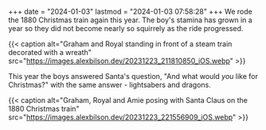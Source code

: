+++
date = "2024-01-03"
lastmod = "2024-01-03 07:58:28"
+++
We rode the 1880 Christmas train again this year. The boy's stamina has grown in a year so they did not become nearly so squirrely as the ride progressed.

{{< caption alt="Graham and Royal standing in front of a steam train decorated with a wreath" src="https://images.alexbilson.dev/20231223_211810850_iOS.webp" >}}

This year the boys answered Santa's question, "And what would _you_ like for Christmas?" with the same answer - lightsabers and dragons.

{{< caption alt="Graham, Royal and Amie posing with Santa Claus on the 1880 Christmas train" src="https://images.alexbilson.dev/20231223_221556909_iOS.webp" >}}

